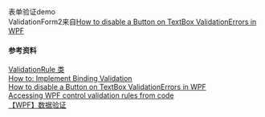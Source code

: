 ﻿表单验证demo    
ValidationForm2来自[How to disable a Button on TextBox ValidationErrors in WPF](https://www.wpfsharp.com/2012/02/03/how-to-disable-a-button-on-textbox-validationerrors-in-wpf/)   


#### 参考资料
[ValidationRule 类](https://docs.microsoft.com/zh-cn/dotnet/api/system.windows.controls.validationrule?view=netcore-3.1&WT.mc_id=DT-MVP-5003010)   
[How to: Implement Binding Validation](https://docs.microsoft.com/en-us/dotnet/desktop/wpf/data/how-to-implement-binding-validation?view=netframeworkdesktop-4.8&WT.mc_id=DT-MVP-5003010)   
[How to disable a Button on TextBox ValidationErrors in WPF](https://www.wpfsharp.com/2012/02/03/how-to-disable-a-button-on-textbox-validationerrors-in-wpf/)     
[Accessing WPF control validation rules from code](https://stackoverflow.com/questions/4274322/accessing-wpf-control-validation-rules-from-code)         
[【WPF】数据验证](https://www.cnblogs.com/caizl/p/4492899.html)   